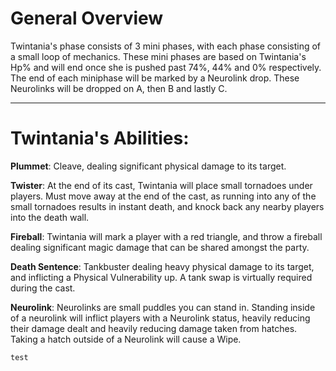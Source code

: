 # General Overview

Twintania's phase consists of 3 mini phases, with each phase consisting of a small loop of mechanics.
These mini phases are based on Twintania's Hp% and will end once she is pushed past 74%, 44% and 0% respectively.
The end of each miniphase will be marked by a Neurolink drop.
These Neurolinks will be dropped on A, then B and lastly C.

---

# Twintania's Abilities:

**Plummet**: Cleave, dealing significant physical damage to its target.

**Twister**: At the end of its cast, Twintania will place small tornadoes under players. Must move away at the end of the cast, as running into any of the small tornadoes results in instant death, and knock back any nearby players into the death wall.

**Fireball**: Twintania will mark a player with a red triangle, and throw a fireball dealing significant magic damage that can be shared amongst the party.

**Death Sentence**: Tankbuster dealing heavy physical damage to its target, and inflicting a Physical Vulnerability up. A tank swap is virtually required during the cast.

**Neurolink**: Neurolinks are small puddles you can stand in.  Standing inside of a neurolink will inflict players with a Neurolink status, heavily reducing their damage dealt and heavily reducing damage taken from hatches. Taking a hatch outside of a Neurolink will cause a Wipe. 

<code style="color : name_color">test</code>
